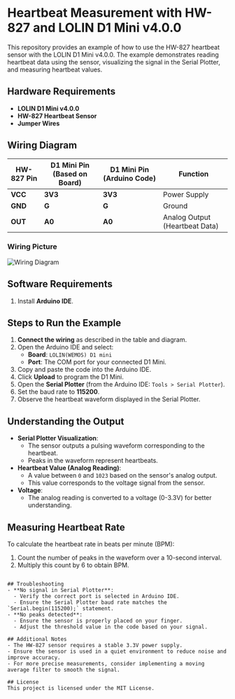 # Heartbeat Measurement with HW-827 and LOLIN D1 Mini v4.0.0

This repository provides an example of how to use the HW-827 heartbeat sensor with the LOLIN D1 Mini v4.0.0. The example demonstrates reading heartbeat data using the sensor, visualizing the signal in the Serial Plotter, and measuring heartbeat values.

## Hardware Requirements
- **LOLIN D1 Mini v4.0.0**
- **HW-827 Heartbeat Sensor**
- **Jumper Wires**

## Wiring Diagram

| **HW-827 Pin** | **D1 Mini Pin (Based on Board)** | **D1 Mini Pin (Arduino Code)** | **Function**                   |
|----------------|----------------------------------|--------------------------------|--------------------------------|
| **VCC**        | **3V3**                          | **3V3**                        | Power Supply                   |
| **GND**        | **G**                            | **G**                          | Ground                         |
| **OUT**        | **A0**                           | **A0**                         | Analog Output (Heartbeat Data) |

### Wiring Picture

![Wiring Diagram](hw827_wiring_diagram.png)

## Software Requirements
1. Install **Arduino IDE**.

## Steps to Run the Example
1. **Connect the wiring** as described in the table and diagram.
2. Open the Arduino IDE and select:
   - **Board**: `LOLIN(WEMOS) D1 mini`
   - **Port**: The COM port for your connected D1 Mini.
3. Copy and paste the code into the Arduino IDE.
4. Click **Upload** to program the D1 Mini.
5. Open the **Serial Plotter** (from the Arduino IDE: `Tools > Serial Plotter`).
6. Set the baud rate to **115200**.
7. Observe the heartbeat waveform displayed in the Serial Plotter.

## Understanding the Output
- **Serial Plotter Visualization**:
  - The sensor outputs a pulsing waveform corresponding to the heartbeat.
  - Peaks in the waveform represent heartbeats.
- **Heartbeat Value (Analog Reading)**:
  - A value between `0` and `1023` based on the sensor's analog output.
  - This value corresponds to the voltage signal from the sensor.
- **Voltage**:
  - The analog reading is converted to a voltage (0-3.3V) for better understanding.

## Measuring Heartbeat Rate
To calculate the heartbeat rate in beats per minute (BPM):
1. Count the number of peaks in the waveform over a 10-second interval.
2. Multiply this count by 6 to obtain BPM.

```

## Troubleshooting
- **No signal in Serial Plotter**:
  - Verify the correct port is selected in Arduino IDE.
  - Ensure the Serial Plotter baud rate matches the `Serial.begin(115200);` statement.
- **No peaks detected**:
  - Ensure the sensor is properly placed on your finger.
  - Adjust the threshold value in the code based on your signal.

## Additional Notes
- The HW-827 sensor requires a stable 3.3V power supply.
- Ensure the sensor is used in a quiet environment to reduce noise and improve accuracy.
- For more precise measurements, consider implementing a moving average filter to smooth the signal.

## License
This project is licensed under the MIT License.

